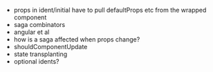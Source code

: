 
- props in ident/initial have to pull defaultProps etc from the wrapped component
- saga combinators
- angular et al
- how is a saga affected when props change?
- shouldComponentUpdate
- state transplanting
- optional idents?


